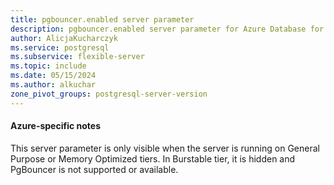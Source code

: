 ```yaml
---
title: pgbouncer.enabled server parameter
description: pgbouncer.enabled server parameter for Azure Database for PostgreSQL - Flexible Server.
author: AlicjaKucharczyk
ms.service: postgresql
ms.subservice: flexible-server
ms.topic: include
ms.date: 05/15/2024
ms.author: alkuchar
zone_pivot_groups: postgresql-server-version
---
```

#### Azure-specific notes

This server parameter is only visible when the server is running on General Purpose or Memory Optimized tiers. In Burstable tier, it is hidden and PgBouncer is not supported or available.
